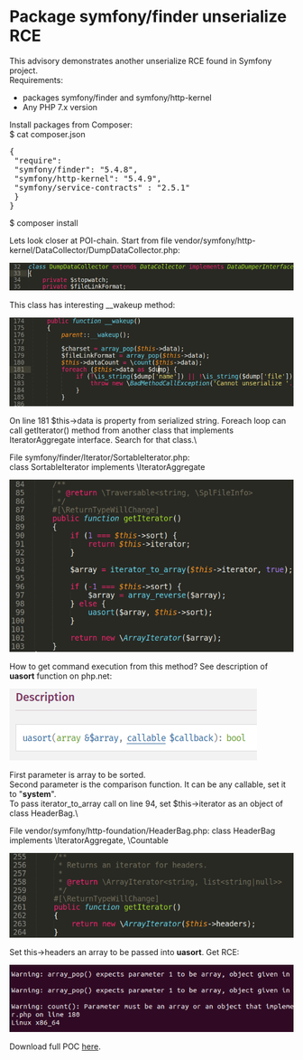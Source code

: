 # Package symfony/finder unserialize RCE

This advisory demonstrates another unserialize RCE found in Symfony project.\
Requirements:
- packages symfony/finder and symfony/http-kernel
- Any PHP 7.x version

Install packages from Composer:\
$ cat composer.json
<pre>
{
 "require": 
 "symfony/finder": "5.4.8",
 "symfony/http-kernel": "5.4.9",
 "symfony/service-contracts" : "2.5.1"
 }
}  
</pre>
$ composer install

Lets look closer at POI-chain. Start from file vendor/symfony/http-kernel/DataCollector/DumpDataCollector.php:

![](./images/symfony_finder_rce_0day_html_4ecef5edcfea3ee7.png)

This class has interesting \_\_wakeup method:

![](./images/symfony_finder_rce_0day_html_c5826aa8dbb07531.png)

On line 181 $this→data is property from serialized string. Foreach loop can call getIterator() method from another class that implements IteratorAggregate interface. Search for that class.\

File symfony/finder/Iterator/SortableIterator.php:\
class SortableIterator implements \\IteratorAggregate

![](./images/symfony_finder_rce_0day_html_287f742e9754c543.png)

How to get command execution from this method? See description of **uasort** function on php.net:

![](./images/symfony_finder_rce_0day_html_dbe19da205b649ab.png)

First parameter is array to be sorted.\
Second parameter is the comparison function. It can be any callable, set it to "**system**".\
To pass iterator\_to\_array call on line 94, set $this→iterator as an object of class HeaderBag.\

File vendor/symfony/http-foundation/HeaderBag.php:
class HeaderBag implements \\IteratorAggregate, \\Countable

![](./images/symfony_finder_rce_0day_html_85c2cd25d6ece41f.png)

Set this→headers an array to be passed into **uasort**. Get RCE:

![](./images/symfony_finder_rce_0day_html_485955cda9d0ee8d.png)

Download full POC [here](./poc.php).